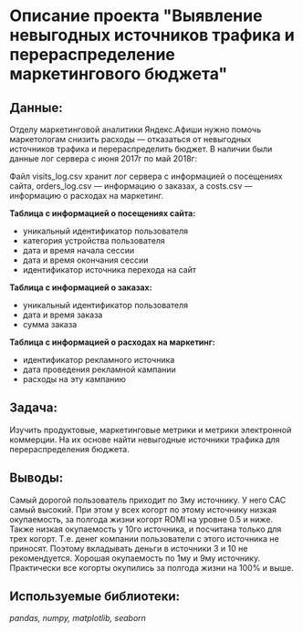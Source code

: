 # Описание проекта "Выявление невыгодных источников трафика и перераспределение маркетингового бюджета"

## Данные:

Отделу маркетинговой аналитики Яндекс.Афиши нужно помочь маркетологам снизить расходы — отказаться от невыгодных источников трафика и перераспределить бюджет.
В наличии были данные лог сервера с июня 2017г по май 2018г:

Файл visits_log.csv хранит лог сервера с информацией о посещениях сайта, orders_log.csv — информацию о заказах, а costs.csv — информацию о расходах на маркетинг.

**Таблица с  информацией о посещениях сайта:**

* уникальный идентификатор пользователя
* категория устройства пользователя
* дата и время начала сессии
* дата и время окончания сессии
* идентификатор источника перехода на сайт

**Таблица с информацией о заказах:**

* уникальный идентификатор пользователя
* дата и время заказа
* сумма заказа

**Таблица с информацией о расходах на маркетинг:**

* идентификатор рекламного источника
* дата проведения рекламной кампании
* расходы на эту кампанию

## Задача:

Изучить продуктовые, маркетинговые метрики и метрики электронной коммерции. На их основе найти невыгодные источники трафика для перераспределения бюджета.

## Выводы:

Самый дорогой пользователь приходит по 3му источнику. У него САС самый высокий. При этом у всех когорт по этому источнику низкая окупаемость, за полгода жизни когорт ROMI на уровне 0.5 и ниже. Также низкая окупаемость у 10го источника, и посчитана только для трех когорт. Т.е. денег компании пользователи с этого источника не приносят. Поэтому вкладывать деньги в источники 3 и 10 не рекомендуется.
Хорошая окупаемость по 1му и 9му источнику. Практически все когорты окупились за полгода жизни на 100% и выше.

## Используемые библиотеки: 

*pandas, numpy, matplotlib, seaborn*
